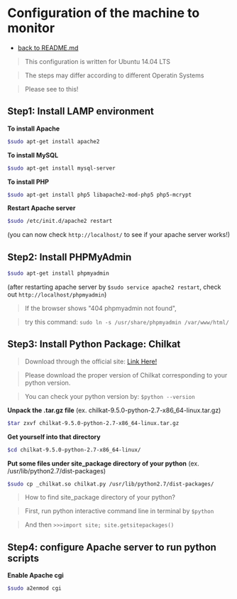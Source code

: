 # Configuration of the machine to monitor

+ [back to README.md](./README.md)

> This configuration is written for Ubuntu 14.04 LTS

> The steps may differ according to different Operatin Systems

> Please see to this!

## Step1: Install LAMP environment

**To install Apache**
```sh
$sudo apt-get install apache2
```
**To install MySQL**
```sh
$sudo apt-get install mysql-server
```

**To install PHP**
```sh
$sudo apt-get install php5 libapache2-mod-php5 php5-mcrypt
```

**Restart Apache server**
```sh
$sudo /etc/init.d/apache2 restart
```
(you can now check `http://localhost/` to see if your apache server works!)

## Step2: Install PHPMyAdmin

```sh
$sudo apt-get install phpmyadmin
```

(after restarting apache server by `$sudo service apache2 restart`, check out `http://localhost/phpmyadmin`)

> If the browser shows "404 phpmyadmin not found", 

> try this command: `sudo ln -s /usr/share/phpmyadmin /var/www/html/`

## Step3: Install Python Package: Chilkat

> Download through the official site: [Link Here!](https://www.chilkatsoft.com/python.asp)

> Please download the proper version of Chilkat corresponding to your python version.

> You can check your python version by: `$python --version`

**Unpack the .tar.gz file** (ex. chilkat-9.5.0-python-2.7-x86_64-linux.tar.gz)

```sh
$tar zxvf chilkat-9.5.0-python-2.7-x86_64-linux.tar.gz
```

**Get yourself into that directory**
```sh
$cd chilkat-9.5.0-python-2.7-x86_64-linux/
```

**Put some files under site_package directory of your python** (ex. /usr/lib/python2.7/dist-packages)

```sh
$sudo cp _chilkat.so chilkat.py /usr/lib/python2.7/dist-packages/
```

> How to find site_package directory of your python?

> First, run python interactive command line in terminal by `$python`

> And then `>>>import site; site.getsitepackages()`

## Step4: configure Apache server to run python scripts

**Enable Apache cgi**
```sh
$sudo a2enmod cgi
```


